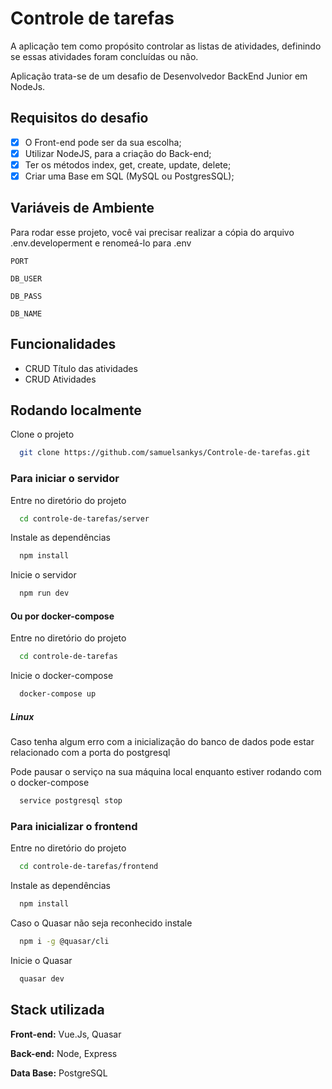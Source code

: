 # Controle de tarefas

A aplicação tem como propósito controlar as listas de atividades, definindo se essas atividades foram concluídas ou não.

Aplicação trata-se de um desafio de Desenvolvedor BackEnd Junior em NodeJs.

## Requisitos do desafio
- [x] O Front-end pode ser da sua escolha;
- [x] Utilizar NodeJS, para a criação do Back-end;
- [x] Ter os métodos index, get, create, update, delete;
- [x] Criar uma Base em SQL (MySQL ou PostgresSQL);
## Variáveis de Ambiente

Para rodar esse projeto, você vai precisar realizar a cópia do arquivo .env.developerment e renomeá-lo para .env

`PORT`

`DB_USER`

`DB_PASS`

`DB_NAME`

## Funcionalidades

- CRUD Título das atividades
- CRUD Atividades 

## Rodando localmente

Clone o projeto

```bash
  git clone https://github.com/samuelsankys/Controle-de-tarefas.git
```
### Para iniciar o servidor

Entre no diretório do projeto

```bash
  cd controle-de-tarefas/server
```

Instale as dependências

```bash
  npm install
```

Inicie o servidor

```bash
  npm run dev
```

#### Ou por docker-compose

Entre no diretório do projeto

```bash
  cd controle-de-tarefas
```
Inicie o docker-compose

```bash
  docker-compose up
```
##### Linux
Caso tenha algum erro com a inicialização do banco de dados pode estar relacionado com a porta do postgresql

Pode pausar o serviço na sua máquina local enquanto estiver rodando com o docker-compose

```bash
  service postgresql stop
```

### Para inicializar o frontend

Entre no diretório do projeto

```bash
  cd controle-de-tarefas/frontend
```

Instale as dependências

```bash
  npm install
```
Caso o Quasar não seja reconhecido instale

```bash
  npm i -g @quasar/cli
```

Inicie o Quasar

```bash
  quasar dev
```

## Stack utilizada

**Front-end:** Vue.Js, Quasar

**Back-end:** Node, Express

**Data Base:** PostgreSQL

